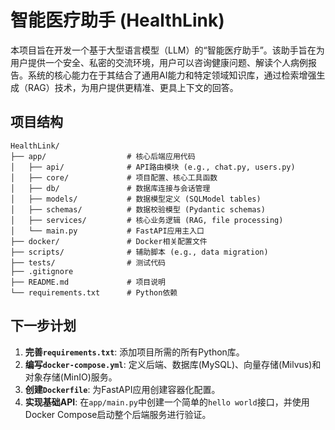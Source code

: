 # 智能医疗助手 (HealthLink)

本项目旨在开发一个基于大型语言模型（LLM）的“智能医疗助手”。该助手旨在为用户提供一个安全、私密的交流环境，用户可以咨询健康问题、解读个人病例报告。系统的核心能力在于其结合了通用AI能力和特定领域知识库，通过检索增强生成（RAG）技术，为用户提供更精准、更具上下文的回答。

## 项目结构

```
HealthLink/
├── app/                  # 核心后端应用代码
│   ├── api/              # API路由模块 (e.g., chat.py, users.py)
│   ├── core/             # 项目配置、核心工具函数
│   ├── db/               # 数据库连接与会话管理
│   ├── models/           # 数据模型定义 (SQLModel tables)
│   ├── schemas/          # 数据校验模型 (Pydantic schemas)
│   ├── services/         # 核心业务逻辑 (RAG, file processing)
│   └── main.py           # FastAPI应用主入口
├── docker/               # Docker相关配置文件
├── scripts/              # 辅助脚本 (e.g., data migration)
├── tests/                # 测试代码
├── .gitignore
├── README.md             # 项目说明
└── requirements.txt      # Python依赖
```

## 下一步计划

1.  **完善`requirements.txt`**: 添加项目所需的所有Python库。
2.  **编写`docker-compose.yml`**: 定义后端、数据库(MySQL)、向量存储(Milvus)和对象存储(MinIO)服务。
3.  **创建`Dockerfile`**: 为FastAPI应用创建容器化配置。
4.  **实现基础API**: 在`app/main.py`中创建一个简单的`hello world`接口，并使用Docker Compose启动整个后端服务进行验证。

